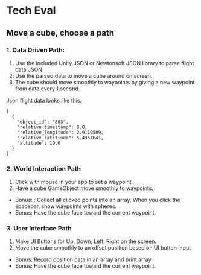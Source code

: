 # Tech Eval
## Move a cube, choose a path
### 1. Data Driven Path: 
1. Use the included Unity JSON or Newtonsoft JSON library to parse flight data JSON.
2. Use the parsed data to move a cube around on screen.
3. The cube should move smoothly to waypoints by giving a new waypoint from data every 1 second.

Json flight data looks like this.
```
[
  {
    "object_id": "803",
    "relative_timestamp": 0.0,
    "relative_longitude": 2.9110509,
    "relative_latitiude": 5.4351641,
    "altitude": 10.0
  }  
]
```

### 2. World Interaction Path
1. Click with mouse in your app to set a waypoint.
2. Have a cube GameObject move smoothly to waypoints.
* Bonus: : Collect all clicked points into an array. When you click the spacebar, show waypoints with spheres.
* Bonus: Have the cube face toward the current waypoint.

### 3. User Interface Path
1. Make UI Buttons for Up, Down, Left, Right on the screen.
2. Move the cube smoothly to an offset position based on UI button input
* Bonus: Record position data in an array and print array
* Bonus: Have the cube face toward the current waypoint.
